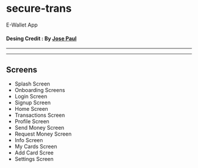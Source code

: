 # secure-trans

E-Wallet App

#### Desing Credit : By  [Jose Paul](https://www.figma.com/community/file/1090938020479002157)  

-------------  

-------------  

## Screens  
- Splash Screen  
- Onboarding Screens
- Login Screen
- Signup Screen
- Home Screen 
- Transactions Screen
- Profile Screen
- Send Money Screen
- Request Money Screen
- Info Screen
- My Cards Screen
- Add Card Scree
- Settings Screen
